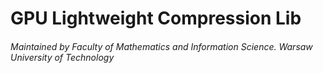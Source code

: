 # GPU Lightweight Compression Lib

###### Maintained by Faculty of Mathematics and Information Science. Warsaw University of Technology
